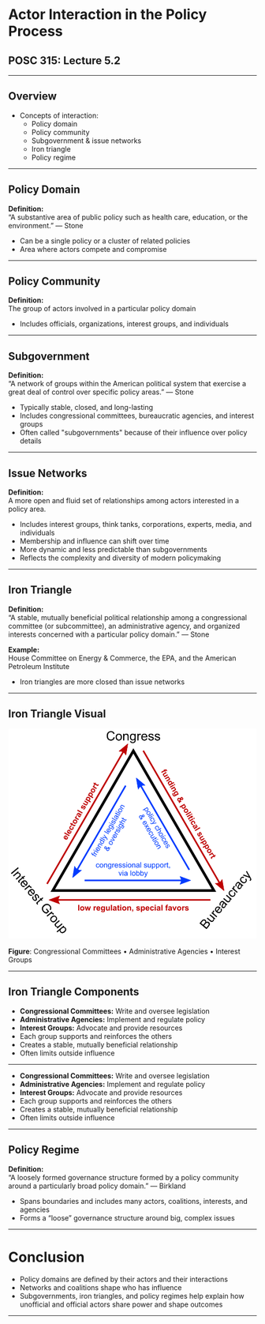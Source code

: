 # Actor Interaction in the Policy Process

## POSC 315: Lecture 5.2

---

## Overview

- Concepts of interaction:
    - Policy domain
    - Policy community
    - Subgovernment & issue networks
    - Iron triangle
    - Policy regime

---

## Policy Domain

**Definition:**  
“A substantive area of public policy such as health care, education, or the environment.” — Stone

- Can be a single policy or a cluster of related policies
- Area where actors compete and compromise

---

## Policy Community

**Definition:**  
The group of actors involved in a particular policy domain

- Includes officials, organizations, interest groups, and individuals

---

## Subgovernment

**Definition:**  
“A network of groups within the American political system that exercise a great deal of control over specific policy areas.” — Stone

- Typically stable, closed, and long-lasting
- Includes congressional committees, bureaucratic agencies, and interest groups
- Often called "subgovernments" because of their influence over policy details

---

## Issue Networks

**Definition:**  
A more open and fluid set of relationships among actors interested in a policy area.

- Includes interest groups, think tanks, corporations, experts, media, and individuals
- Membership and influence can shift over time
- More dynamic and less predictable than subgovernments
- Reflects the complexity and diversity of modern policymaking

---

## Iron Triangle

**Definition:**  
“A stable, mutually beneficial political relationship among a congressional committee (or subcommittee), an administrative agency, and organized interests concerned with a particular policy domain.” — Stone

**Example:**  
House Committee on Energy & Commerce, the EPA, and the American Petroleum Institute

- Iron triangles are more closed than issue networks

---

## Iron Triangle Visual

![Iron Triangle diagram](Irontriangle.svg)

**Figure**: Congressional Committees • Administrative Agencies • Interest Groups

---

## Iron Triangle Components

</div>

- **Congressional Committees:** Write and oversee legislation
- **Administrative Agencies:** Implement and regulate policy
- **Interest Groups:** Advocate and provide resources
- Each group supports and reinforces the others
- Creates a stable, mutually beneficial relationship
- Often limits outside influence

---

- **Congressional Committees:** Write and oversee legislation
- **Administrative Agencies:** Implement and regulate policy
- **Interest Groups:** Advocate and provide resources
- Each group supports and reinforces the others
- Creates a stable, mutually beneficial relationship
- Often limits outside influence

---

## Policy Regime

**Definition:**  
“A loosely formed governance structure formed by a policy community around a particularly broad policy domain.” — Birkland

- Spans boundaries and includes many actors, coalitions, interests, and agencies
- Forms a “loose” governance structure around big, complex issues

---

# Conclusion

- Policy domains are defined by their actors and their interactions
- Networks and coalitions shape who has influence
- Subgovernments, iron triangles, and policy regimes help explain how unofficial and official actors share power and shape outcomes

---